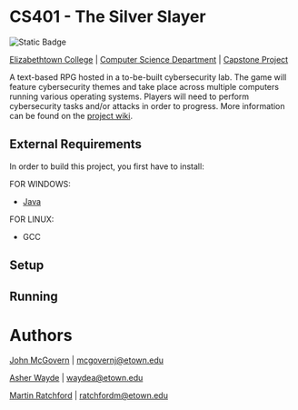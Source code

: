 # CS401 - The Silver Slayer
![Static Badge](https://img.shields.io/badge/etown-capstone-blue)

[Elizabethtown College](https://www.etown.edu/) | [Computer Science Department](https://www.etown.edu/schools/school-of-engineering-and-computer-science/computer-science/index.aspx) | [Capstone Project](https://github.com/Etown-CS)

A text-based RPG hosted in a to-be-built cybersecurity lab. The game will feature cybersecurity themes and take place across multiple computers running various operating systems. Players will need to perform cybersecurity tasks and/or attacks in order to progress.
More information can be found on the [project wiki](https://github.com/Etown-CS/the-silver-slayer/wiki/Project-Description).

[//]: # (Your audience for the Readme.md are other developers who are joining your team. Specifically, the file should contain detailed instructions that any developer can follow to install, compile, run, and test your project. These are not only useful to new developers, but also to you when you have to re-install everything because your old laptop crashed. Also, the teachers of this class will be following your instructions.)

## External Requirements

In order to build this project, you first have to install:

FOR WINDOWS:
-   [Java](https://www.java.com/en/download/)

FOR LINUX:
- GCC

[//]: # (If possible, list the actual commands you used to install these, so the reader can just cut-n-paste the commands and get everything setup. You only need to add instructions for the OS you are using.)

## Setup

[//]: # (Here you list all the one-time things the developer needs to do after cloning your repo. Sometimes there is no need for this section, but some apps require some first-time configuration from the developer, for example: setting up a database for running your webapp locally.)

## Running

[//]: # (Specify the commands for a developer to run the app from the cloned repo.)

# Authors

[John McGovern](https://www.linkedin.com/in/john-mcgovern-cs/) | [mcgovernj@etown.edu](mailto:mcgovernj@etown.edu)

[Asher Wayde](https://www.linkedin.com/in/asher-wayde/) | [waydea@etown.edu](mailto:waydea@etown.edu)

[Martin Ratchford](https://www.linkedin.com/in/martin-ratchford-15061724a/) | [ratchfordm@etown.edu](mailto:ratchfordm@etown.edu)
